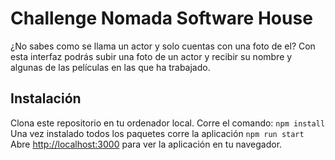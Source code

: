 # Challenge Nomada Software House

¿No sabes como se llama un actor y solo cuentas con una foto de el?
Con esta interfaz podrás subir una foto de un actor y recibir su nombre y algunas de las películas en las que ha trabajado.

## Instalación

Clona este repositorio en tu ordenador local.
Corre el comando:
`npm install`
Una vez instalado todos los paquetes corre la aplicación
`npm run start`
Abre [http://localhost:3000](http://localhost:3000) para ver la aplicación en tu navegador.
